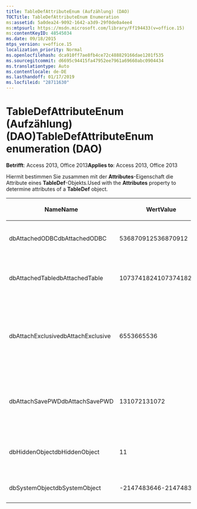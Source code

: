 ```yaml
---
title: TableDefAttributeEnum (Aufzählung) (DAO)
TOCTitle: TableDefAttributeEnum Enumeration
ms:assetid: 5a0dea24-9092-1642-a3d9-29f0de0a4ee4
ms:mtpsurl: https://msdn.microsoft.com/library/Ff194433(v=office.15)
ms:contentKeyID: 48545034
ms.date: 09/18/2015
mtps_version: v=office.15
localization_priority: Normal
ms.openlocfilehash: dca910ff7ae8fb4ce72c488829166dae1201f535
ms.sourcegitcommit: d6695c94415fa47952ee7961a69660abc0904434
ms.translationtype: Auto
ms.contentlocale: de-DE
ms.lasthandoff: 01/17/2019
ms.locfileid: "28711630"
---
```

# <a name="tabledefattributeenum-enumeration-dao"></a><span data-ttu-id="9c081-102">TableDefAttributeEnum (Aufzählung) (DAO)</span><span class="sxs-lookup"><span data-stu-id="9c081-102">TableDefAttributeEnum enumeration (DAO)</span></span>


<span data-ttu-id="9c081-103">**Betrifft**: Access 2013, Office 2013</span><span class="sxs-lookup"><span data-stu-id="9c081-103">**Applies to**: Access 2013, Office 2013</span></span>

<span data-ttu-id="9c081-104">Hiermit bestimmen Sie zusammen mit der **Attributes**-Eigenschaft die Attribute eines **TableDef**-Objekts.</span><span class="sxs-lookup"><span data-stu-id="9c081-104">Used with the **Attributes** property to determine attributes of a **TableDef** object.</span></span>

<table>
<colgroup>
<col style="width: 33%" />
<col style="width: 33%" />
<col style="width: 33%" />
</colgroup>
<thead>
<tr class="header">
<th><p><span data-ttu-id="9c081-105">Name</span><span class="sxs-lookup"><span data-stu-id="9c081-105">Name</span></span></p></th>
<th><p><span data-ttu-id="9c081-106">Wert</span><span class="sxs-lookup"><span data-stu-id="9c081-106">Value</span></span></p></th>
<th><p><span data-ttu-id="9c081-107">Beschreibung</span><span class="sxs-lookup"><span data-stu-id="9c081-107">Description</span></span></p></th>
</tr>
</thead>
<tbody>
<tr class="odd">
<td><p><span data-ttu-id="9c081-108">dbAttachedODBC</span><span class="sxs-lookup"><span data-stu-id="9c081-108">dbAttachedODBC</span></span></p></td>
<td><p><span data-ttu-id="9c081-109">536870912</span><span class="sxs-lookup"><span data-stu-id="9c081-109">536870912</span></span></p></td>
<td><p><span data-ttu-id="9c081-110">Verknüpfte ODBC-Datenbanktabelle.</span><span class="sxs-lookup"><span data-stu-id="9c081-110">Linked ODBC database table.</span></span></p></td>
</tr>
<tr class="even">
<td><p><span data-ttu-id="9c081-111">dbAttachedTable</span><span class="sxs-lookup"><span data-stu-id="9c081-111">dbAttachedTable</span></span></p></td>
<td><p><span data-ttu-id="9c081-112">1073741824</span><span class="sxs-lookup"><span data-stu-id="9c081-112">1073741824</span></span></p></td>
<td><p><span data-ttu-id="9c081-113">Verknüpfte Nicht-ODBC-Datenbanktabelle.</span><span class="sxs-lookup"><span data-stu-id="9c081-113">Linked non-ODBC database table.</span></span></p></td>
</tr>
<tr class="odd">
<td><p><span data-ttu-id="9c081-114">dbAttachExclusive</span><span class="sxs-lookup"><span data-stu-id="9c081-114">dbAttachExclusive</span></span></p></td>
<td><p><span data-ttu-id="9c081-115">65536</span><span class="sxs-lookup"><span data-stu-id="9c081-115">65536</span></span></p></td>
<td><p><span data-ttu-id="9c081-116">Öffnet eine verknüpfte Microsoft Access-Datenbankmodul-Tabelle zur exklusiven Verwendung.</span><span class="sxs-lookup"><span data-stu-id="9c081-116">Opens a linked Microsoft Access database engine table for exclusive use.</span></span></p></td>
</tr>
<tr class="even">
<td><p><span data-ttu-id="9c081-117">dbAttachSavePWD</span><span class="sxs-lookup"><span data-stu-id="9c081-117">dbAttachSavePWD</span></span></p></td>
<td><p><span data-ttu-id="9c081-118">131072</span><span class="sxs-lookup"><span data-stu-id="9c081-118">131072</span></span></p></td>
<td><p><span data-ttu-id="9c081-119">Speichert die Benutzer-ID und das Kennwort für die verknüpfte Remotetabelle.</span><span class="sxs-lookup"><span data-stu-id="9c081-119">Saves user ID and password for linked remote table.</span></span></p></td>
</tr>
<tr class="odd">
<td><p><span data-ttu-id="9c081-120">dbHiddenObject</span><span class="sxs-lookup"><span data-stu-id="9c081-120">dbHiddenObject</span></span></p></td>
<td><p><span data-ttu-id="9c081-121">1</span><span class="sxs-lookup"><span data-stu-id="9c081-121">1</span></span></p></td>
<td><p><span data-ttu-id="9c081-122">Ausgeblendete Tabelle (für die temporäre Verwendung).</span><span class="sxs-lookup"><span data-stu-id="9c081-122">Hidden table (for temporary use).</span></span></p></td>
</tr>
<tr class="even">
<td><p><span data-ttu-id="9c081-123">dbSystemObject</span><span class="sxs-lookup"><span data-stu-id="9c081-123">dbSystemObject</span></span></p></td>
<td><p><span data-ttu-id="9c081-124">-2147483646</span><span class="sxs-lookup"><span data-stu-id="9c081-124">-2147483646</span></span></p></td>
<td><p><span data-ttu-id="9c081-125">Systemtabelle.</span><span class="sxs-lookup"><span data-stu-id="9c081-125">System table.</span></span></p></td>
</tr>
</tbody>
</table>

